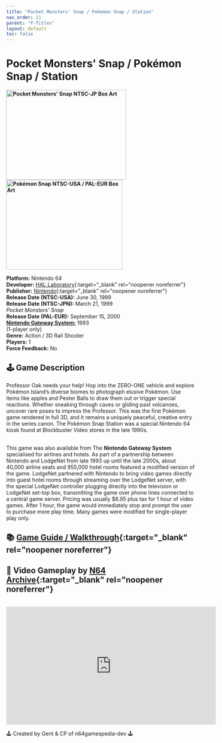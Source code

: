 ```yaml
---
title: "Pocket Monsters' Snap / Pokemon Snap / Station"
nav_order: 11
parent: "P-Titles"
layout: default
toc: false
---
```


# Pocket Monsters' Snap / Pokémon Snap / Station

<b>
<img src="https://images.launchbox-app.com/4812deac-5d49-4887-a58b-22a6b88096e3.jpg" alt="Pocket Monsters' Snap NTSC-JP Box Art" width="320" height="240" />
<img src="https://images.launchbox-app.com/1c6e0863-3982-4135-9289-9d08686cd3f3.png" alt="Pokémon Snap NTSC-USA / PAL-EUR Box Art" width="310" height="240" />
</b>

**Platform:** Nintendo 64  
**Developer:** [HAL Laboratory](https://en.wikipedia.org/wiki/HAL_Laboratory){:target="_blank" rel="noopener noreferrer"}  
**Publisher:** [Nintendo](https://en.wikipedia.org/wiki/Nintendo){:target="_blank" rel="noopener noreferrer"}  
**Release Date (NTSC-USA):** June 30, 1999  
**Release Date (NTSC-JPN):** March 21, 1999  
*Pocket Monsters' Snap*  
**Release Date (PAL-EUR):** September 15, 2000  
[**Nintendo Gateway System:**](#gateway-system) 1993  
(1-player only)  
**Genre:** Action / 3D Rail Shooter  
**Players:** 1  
**Force Feedback:** No  

## 🕹️ Game Description  
Professor Oak needs your help! Hop into the ZERO-ONE vehicle and explore Pokémon Island’s diverse biomes to photograph elusive Pokémon. Use items like apples and Pester Balls to draw them out or trigger special reactions. Whether sneaking through caves or gliding past volcanoes, uncover rare poses to impress the Professor. This was the first Pokémon game rendered in full 3D, and it remains a uniquely peaceful, creative entry in the series canon. The Pokémon Snap Station was a special Nintendo 64 kiosk found at Blockbuster Video stores in the late 1990s.

<a name="gateway-system"></a>  
This game was also available from The **Nintendo Gateway System** specialised for airlines and hotels. As part of a partnership between Nintendo and LodgeNet from late 1993 up until the late 2000s, about 40,000 airline seats and 955,000 hotel rooms featured a modified version of the game. LodgeNet partnered with Nintendo to bring video games directly into guest hotel rooms through streaming over the LodgeNet server, with the special LodgeNet controller plugging directly into the television or LodgeNet set-top box, transmitting the game over phone lines connected to a central game server. Pricing was usually $6.95 plus tax for 1 hour of video games. After 1 hour, the game would immediately stop and prompt the user to purchase more play time. Many games were modified for single-player play only.

## 📚 [Game Guide / Walkthrough](https://gamefaqs.gamespot.com/n64/198311-pokemon-snap/faqs/33159){:target="_blank" rel="noopener noreferrer"}

## 🎥 Video Gameplay by [N64 Archive](https://www.youtube.com/@N64Archive){:target="_blank" rel="noopener noreferrer"}  
<br />  
<iframe width="560" height="315" src="https://www.youtube.com/embed/LzWsE-NJdeE" title="Pokemon Snap Longplay" frameborder="0" allowfullscreen></iframe>

🕹️ Created by Gent & CP of n64gamespedia-dev 🕹️  
<!-- Vault Format: n64gamespedia-dev -->  
<!-- Protocol Source: _vault-specs/format-protocol.md -->

